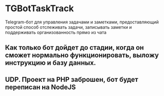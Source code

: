 # TGBotTaskTrack
Telegram-бот для управления задачами и заметками, предоставляющий простой способ отслеживать задачи, записывать заметки и поддерживать организованность прямо из чата
## Как только бот дойдет до стадии, когда он сможет нормально функционировать, выложу инструкцию и базу данных.

## UDP. Проект на PHP заброшен, бот будет переписан на NodeJS
